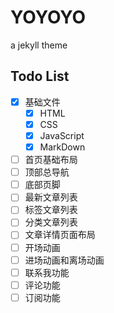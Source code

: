 # YOYOYO
a jekyll theme

## Todo List

- [x] 基础文件
  - [x] HTML
  - [x] CSS
  - [x] JavaScript
  - [x] MarkDown
- [ ] 首页基础布局
- [ ] 顶部总导航
- [ ] 底部页脚
- [ ] 最新文章列表
- [ ] 标签文章列表
- [ ] 分类文章列表
- [ ] 文章详情页面布局
- [ ] 开场动画
- [ ] 进场动画和离场动画
- [ ] 联系我功能
- [ ] 评论功能
- [ ] 订阅功能
